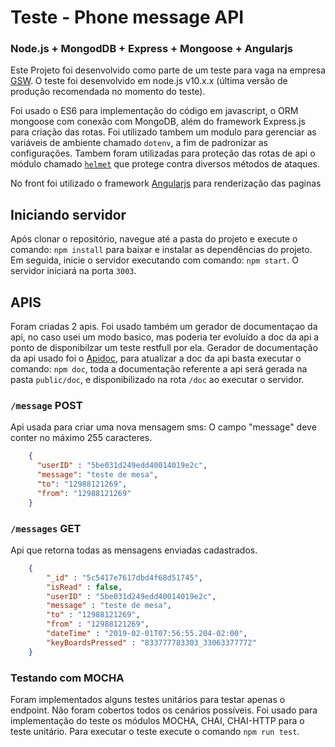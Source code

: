 # Teste - Phone message API
### Node.js + MongodDB + Express + Mongoose + Angularjs

Este Projeto foi desenvolvido como parte de um teste para vaga na empresa [GSW](https://www.gsw.com.br/sao-jose-dos-campos-sp).
O teste foi desenvolvido em node.js v10.x.x (última versão de produção recomendada no momento do teste).

Foi usado o ES6 para implementação do código em javascript, o ORM mongoose com conexão com MongoDB, além do framework Express.js para criação das rotas.
Foi utilizado tambem um modulo para gerenciar as variáveis de ambiente chamado ` dotenv `, a fim de padronizar as configurações.
Tambem foram utilizadas para proteção das rotas de api o módulo chamado [` helmet `](https://helmetjs.github.io/) que protege contra diversos métodos de ataques. 

No front foi utilizado o framework [Angularjs](https://angularjs.org/) para renderização das paginas

## Iniciando servidor
Após clonar o repositório, navegue até a pasta do projeto e execute o comando: ` npm install ` para baixar e instalar as dependências do projeto.
Em seguida, inicie o servidor executando com comando: `npm start`.  O servidor iniciará na porta `3003`.


## APIS
Foram criadas 2 apis.
Foi usado também um gerador de documentaçao da api, no caso usei um modo basico, mas poderia ter evoluído a doc da api a ponto de disponibilzar um teste restfull por ela.
Gerador de documentação da api usado foi o [Apidoc](http://apidocjs.com/), para atualizar a doc da api basta executar o comando: ` npm doc `, 
toda a documentação referente a api será gerada na pasta ` public/doc `, e disponibilizado na rota `/doc` ao executar o servidor.

###	`/message` POST 
Api usada para criar uma nova mensagem sms:
O campo "message" deve conter no máximo 255 caracteres.

```json
    {  
      "userID" : "5be031d249edd40014019e2c",
      "message": "teste de mesa",
      "to": "12988121269",
      "from": "12988121269"
    }
```
### `/messages` GET 
Api que retorna todas as mensagens enviadas cadastrados.

```json
    {
        "_id" : "5c5417e7617dbd4f68d51745",
        "isRead" : false,
        "userID" : "5be031d249edd40014019e2c",
        "message" : "teste de mesa",
        "to" : "12988121269",
        "from" : "12988121269",
        "dateTime" : "2019-02-01T07:56:55.204-02:00",
        "keyBoardsPressed" : "833777783303_33063377772"
    }
```

### Testando com MOCHA
Foram implementados alguns testes unitários para testar apenas o endpoint. Não foram cobertos todos os cenários possíveis.
Foi usado para implementação do teste os módulos MOCHA, CHAI, CHAI-HTTP para o teste unitário.
Para executar o teste execute o comando `npm run test`.
